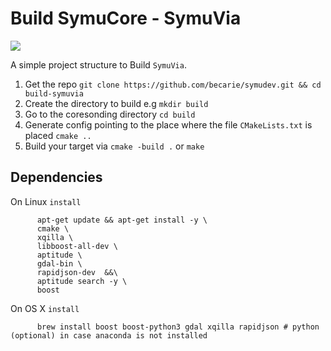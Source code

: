 # Build SymuCore - SymuVia

![](https://img.shields.io/badge/platform-osx--64-blue) 

A simple project structure to Build `SymuVia`. 

1. Get the repo 
  `git clone https://github.com/becarie/symudev.git && cd build-symuvia`
2. Create the directory to build e.g `mkdir build`
3. Go to the coresonding directory `cd build` 
4. Generate config pointing to the place where the file `CMakeLists.txt` is placed `cmake ..`
5. Build your target via `cmake -build .` or `make`

## Dependencies 

On Linux `install` 

```
      apt-get update && apt-get install -y \
      cmake \
      xqilla \
      libboost-all-dev \
      aptitude \
      gdal-bin \
      rapidjson-dev  &&\
      aptitude search -y \
      boost 
```

On OS X `install`

```
      brew install boost boost-python3 gdal xqilla rapidjson # python (optional) in case anaconda is not installed 
```
